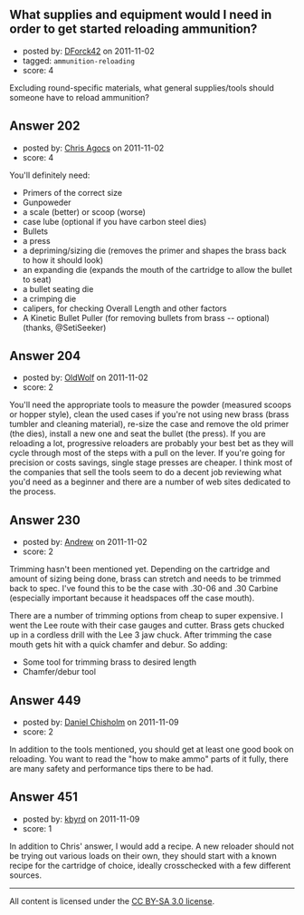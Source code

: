 ## What supplies and equipment would I need in order to get started reloading ammunition?

- posted by: [DForck42](https://stackexchange.com/users/-1/124-dforck42) on 2011-11-02
- tagged: `ammunition-reloading`
- score: 4

<p>Excluding round-specific materials, what general supplies/tools should someone have to reload ammunition?</p>



## Answer 202

- posted by: [Chris Agocs](https://stackexchange.com/users/-1/12-chris-agocs) on 2011-11-02
- score: 4

<p>You'll definitely need:</p>

<ul>
<li>Primers of the correct size</li>
<li>Gunpoweder</li>
<li>a scale (better) or scoop (worse)</li>
<li>case lube (optional if you have carbon steel dies)</li>
<li>Bullets</li>
<li>a press</li>
<li>a depriming/sizing die (removes the primer and shapes the brass back to how it should look)</li>
<li>an expanding die (expands the mouth of the cartridge to allow the bullet to seat)</li>
<li>a bullet seating die</li>
<li>a crimping die</li>
<li>calipers, for checking Overall Length and other factors</li>
<li>A Kinetic Bullet Puller (for removing bullets from brass -- optional) (thanks, @SetiSeeker)</li>
</ul>



## Answer 204

- posted by: [OldWolf](https://stackexchange.com/users/-1/111-oldwolf) on 2011-11-02
- score: 2

<p>You'll need the appropriate tools to measure the powder (measured scoops or hopper style), clean the used cases if you're not using new brass (brass tumbler and cleaning material), re-size the case and remove the old primer (the dies), install a new one and seat the bullet (the press). If you are reloading a lot, progressive reloaders are probably your best bet as they will cycle through most of the steps with a pull on the lever. If you're going for precision or costs savings, single stage presses are cheaper. I think most of the companies that sell the tools seem to do a decent job reviewing what you'd need as a beginner and there are a number of web sites dedicated to the process.</p>



## Answer 230

- posted by: [Andrew](https://stackexchange.com/users/-1/17-andrew) on 2011-11-02
- score: 2

<p>Trimming hasn't been mentioned yet. Depending on the cartridge and amount of sizing being done, brass can stretch and needs to be trimmed back to spec. I've found this to be the case with .30-06 and .30 Carbine (especially important because it headspaces off the case mouth).</p>

<p>There are a number of trimming options from cheap to super expensive. I went the Lee route with their case gauges and cutter. Brass gets chucked up in a cordless drill with the Lee 3 jaw chuck. After trimming the case mouth gets hit with a quick chamfer and debur. So adding:</p>

<ul>
<li>Some tool for trimming brass to desired length</li>
<li>Chamfer/debur tool</li>
</ul>



## Answer 449

- posted by: [Daniel Chisholm](https://stackexchange.com/users/-1/36-daniel-chisholm) on 2011-11-09
- score: 2

<p>In addition to the tools mentioned, you should get at least one good book on reloading.  You want to read the "how to make ammo" parts of it fully, there are many safety and performance tips there to be had.</p>



## Answer 451

- posted by: [kbyrd](https://stackexchange.com/users/-1/37-kbyrd) on 2011-11-09
- score: 1

<p>In addition to Chris' answer, I would add a recipe. A new reloader should not be trying out various loads on their own, they should start with a known recipe for the cartridge of choice, ideally crosschecked with a few different sources. </p>




---

All content is licensed under the [CC BY-SA 3.0 license](https://creativecommons.org/licenses/by-sa/3.0/).
